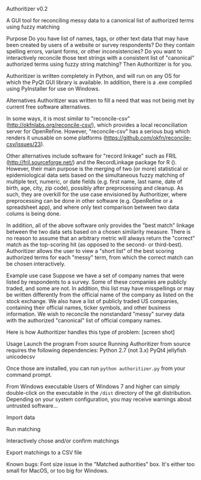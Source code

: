 Authoritizer
v0.2

A GUI tool for reconciling messy data to a canonical list of authorized terms using fuzzy matching

Purpose
Do you have list of names, tags, or other text data that may have been created by users of a website or survey respondents? Do they contain spelling errors, variant forms, or other inconsistencies? Do you want to interactively reconcile those text strings with a consistent list of "canonical" authorized terms using fuzzy string matching? Then Authoritizer is for you.

Authoritizer is written completely in Python, and will run on any OS for which the PyQt GUI library is available. In addition, there is a .exe compiled using PyInstaller for use on Windows.

Alternatives
Authoritizer was written to fill a need that was not being met by current free software alternatives.

In some ways, it is most similar to "reconcile-csv" (http://okfnlabs.org/reconcile-csv/), which provides a local reconciliation server for OpenRefine. However, "reconcile-csv" has a serious bug which renders it unusable on some platforms (https://github.com/okfn/reconcile-csv/issues/23).

Other alternatives include software for "record linkage" such as FRIL (http://fril.sourceforge.net/) and the RecordLinkage package for R (). However, their main purpose is the merging of two (or more) statistical or epidemiological data sets based on the simultaneous fuzzy matching of multiple text, numeric, or date fields (e.g. first name, last name, date of birth, age, city, zip code), possibly after preprocessing and cleanup. As such, they are overkill for the use case envisioned by Authoritizer, where preprocessing can be done in other software (e.g. OpenRefine or a spreadsheet app), and where only text comparison between two data colums is being done.

In addition, all of the above software only provides the "best match" linkage between the two data sets based on a chosen similarity measure. There is no reason to assume that an arbitrary metric will always return the "correct" match as the top-scoring hit (as opposed to the second- or third-best). Authoritizer allows the user to view a "short list" of the best scoring authorized terms for each "messy" term, from which the correct match can be chosen interactively.

Example use case
Suppose we have a set of company names that were listed by respondents to a survey. Some of these companies are publicly traded, and some are not. In addition, this list may have misspellings or may be written differently from the official name of the company as listed on the stock exchange. We also have a list of publicly traded US companies, containing their official names, ticker symbols, and other business information. We wish to reconcile the nonstandard "messy" survey data with the authorized "canonical" list of official company names.

Here is how Authoritizer handles this type of problem:
[screen shot]

Usage
Launch the program
From source
Running Authoritizer from source requires the following dependencies:
Python 2.7 (not 3.x)
PyQt4
jellyfish
unicodecsv

Once those are installed, you can run `python authoritizer.py` from your command prompt.

From Windows executable
Users of Windows 7 and higher can simply double-click on the executable in the `/dist` directory of the git distribution. Depending on your system configuration, you may receive warnings about untrusted software...

Import data

Run matching

Interactively chose and/or confirm matchings

Export matchings to a CSV file



Known bugs:
Font size issue in the "Matched authorities" box. It's either too small for MacOS, or too big for Windows.
